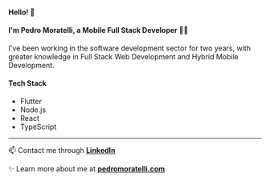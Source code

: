 #### Hello! 👋
#### I'm Pedro Moratelli, a Mobile Full Stack Developer 👨‍💻

I've been working in the software development sector for two years, with greater knowledge in Full Stack Web Development and Hybrid Mobile Development.

####  Tech Stack 
 - Flutter
 - Node.js
 - React
 - TypeScript

 ----
 
📫 Contact me through **[LinkedIn](https://linkedin.com/in/pedromoratelli)**

✨ Learn more about me at **[pedromoratelli.com](https://pedromoratelli.com)**

